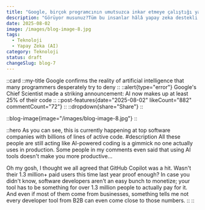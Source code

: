 ```yaml
---
title: "Google, birçok programcının umutsuzca inkar etmeye çalıştığı yapay zeka gerçekliğini doğruladı"
description: "Görüyor musunuz?Tüm bu insanlar hâlâ yapay zeka destekli kodlamanın, üretimde kimsenin kullanmadığı bir hile gibi davranıyor. Yorum bölümlerimdeki bazı kişiler, yapay zeka araçları kullanmanın sizi daha üretken yapmadığını bile söyledi... Hadi canım, hepimizin GitHub Copilot'un çok başarılı olduğu konusunda hemfikir olduğumuzu sanıyordum. Geçen yıl bu zamanlar sahip oldukları 1,3 milyondan fazla ücretli kullanıcı bunun kanıtı değil miydi? Bilmiyorsanız, yazılım geliştiricileri para kazanması kolay bir grup değil; aracınız gerçekten de bir şey olmalı ki 1,3 milyondan fazla kişi bunun için ödeme yapsın.Ve bunların çoğu işletmelerden gelse bile, bir şey bana her geliştirici aracının B2B'den bu rakamlara yaklaşamayacağını söylüyor."
date: 2025-08-02
image: /images/blog-image-8.jpg
tags:
  - Teknoloji
  - Yapay Zeka (AI)
category: Teknoloji
status: draft
changeSlug: blog-7
---
```


::card
::my-title
Google confirms the reality of artificial intelligence that many programmers desperately try to deny
::
::alert{type="error"}
Google's Chief Scientist made a striking announcement: AI now makes up at least 25% of their code
::
::post-features{date="2025-08-02" likeCount="882" commentCount="72"}
::
::dropdown{share="Share"}
::

::blog-image{image="/images/blog-image-8.jpg"}
::

::hero
As you can see, this is currently happening at top software companies with billions of lines of active code.
#description
All these people are still acting like AI-powered coding is a gimmick no one actually uses in production.
Some people in my comments even said that using AI tools doesn't make you more productive...

Oh my gosh, I thought we all agreed that GitHub Copilot was a hit. Wasn't their 1.3 million+ paid users this time last year proof enough?
In case you didn't know, software developers aren't an easy bunch to monetize; your tool has to be something for over 1.3 million people to actually pay for it.
And even if most of them come from businesses, something tells me not every developer tool from B2B can even come close to those numbers.
::
::
